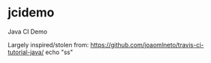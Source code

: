 # jcidemo
Java CI Demo

Largely inspired/stolen from: https://github.com/joaomlneto/travis-ci-tutorial-java/
echo "ss"
